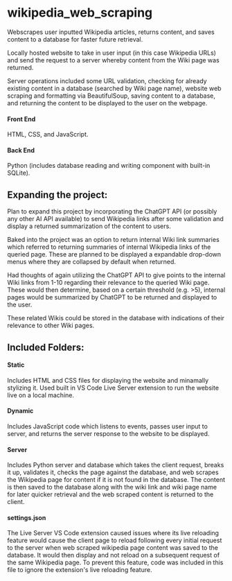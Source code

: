# wikipedia_web_scraping

Webscrapes user inputted Wikipedia articles, returns content, and saves content to a database for faster future retrieval.

Locally hosted website to take in user input (in this case Wikipedia URLs) and send the request to a server whereby content from the Wiki page was returned. 

Server operations included some URL validation, checking for already existing content in a database (searched by Wiki page name), website web scraping and formatting via BeautifulSoup, saving content to a database, and returning the content to be displayed to the user on the webpage.

#### Front End

HTML, CSS, and JavaScript.

#### Back End

Python (includes database reading and writing component with built-in SQLite).

## Expanding the project:

Plan to expand this project by incorporating the ChatGPT API (or possibly any other AI API available) to send Wikipedia links after some validation and display a returned summarization of the content to users.

Baked into the project was an option to return internal Wiki link summaries which referred to returning summaries of internal Wikipedia links of the queried page. These are planned to be displayed a expandable drop-down menus where they are collapsed by default when returned.

Had thoughts of again utilizing the ChatGPT API to give points to the internal Wiki links from 1-10 regarding their relevance to the queried Wiki page. These would then determine, based on a certain threshold (e.g. >5), internal pages would be summarized by ChatGPT to be returned and displayed to the user.

These related Wikis could be stored in the database with indications of their relevance to other Wiki pages.


## Included Folders:

#### Static

Includes HTML and CSS files for displaying the website and minamally stylizing it. Used built in VS Code Live Server extension to run the website live on a local machine.

#### Dynamic

Includes JavaScript code which listens to events, passes user input to server, and returns the server response to the website to be displayed.

#### Server

Includes Python server and database which takes the client request, breaks it up, validates it, checks the page against the database, and web scrapes the Wikipedia page for content if it is not found in the database. The content is then saved to the database along with the wiki link and wiki page name for later quicker retrieval and the web scraped content is returned to the client.

#### settings.json

The Live Server VS Code extension caused issues where its live reloading feature would cause the client page to reload following every initial request to the server when web scraped wikipedia page content was saved to the database. It would then display and not reload on a subsequent request of the same Wikipedia page. To prevent this feature, code was included in this file to ignore the extension's live reloading feature. 
